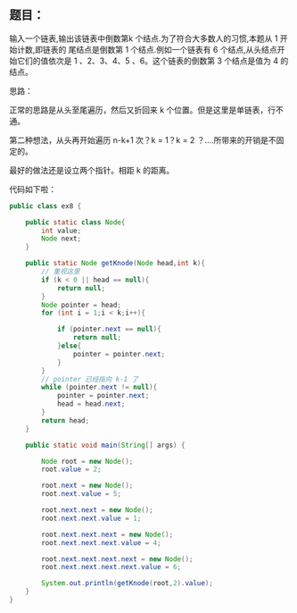 ## 题目：

输入一个链表,输出该链表中倒数第k 个结点.为了符合大多数人的习惯,本题从 1 开始计数,即链表的 尾结点是倒数第 1 个结点.例如一个链表有 6 个结点,从头结点开始它们的值依次是 1 、2、3、4、5 、6。这个链表的倒数第 3 个结点是值为 4 的结点。

思路：

正常的思路是从头至尾遍历，然后又折回来 k 个位置。但是这里是单链表，行不通。

第二种想法，从头再开始遍历 n-k+1 次？k = 1？k = 2 ？....所带来的开销是不固定的。

最好的做法还是设立两个指针。相距 k 的距离。

代码如下啦：

``` java
public class ex8 {

    public static class Node{
        int value;
        Node next;
    }

    public static Node getKnode(Node head,int k){
		// 重视这里
        if (k < 0 || head == null){
            return null;
        }
        Node pointer = head;
        for (int i = 1;i < k;i++){

            if (pointer.next == null){
                return null;
            }else{
                pointer = pointer.next;
            }
        }
		// pointer 已经指向 k-1 了
        while (pointer.next != null){
            pointer = pointer.next;
            head = head.next;
        }
        return head;
    }

    public static void main(String[] args) {

        Node root = new Node();
        root.value = 2;

        root.next = new Node();
        root.next.value = 5;

        root.next.next = new Node();
        root.next.next.value = 1;

        root.next.next.next = new Node();
        root.next.next.next.value = 4;

        root.next.next.next.next = new Node();
        root.next.next.next.next.value = 6;

        System.out.println(getKnode(root,2).value);
    }
}
```

